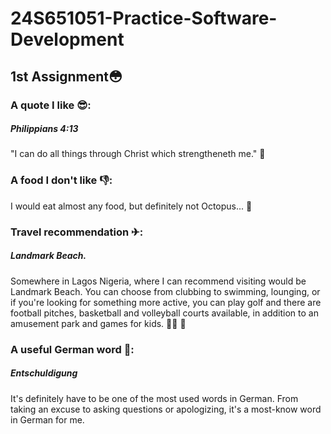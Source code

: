 # 24S651051-Practice-Software-Development
## 1st Assignment😳
### A quote I like 😎:
##### Philippians 4:13
"I can do all things through Christ which strengtheneth me." 💪

### A food I don't like 👎:
I would eat almost any food, but definitely not Octopus... 🤮

### Travel recommendation ✈:
##### Landmark Beach. 
Somewhere in Lagos Nigeria, where I can recommend visiting would be Landmark Beach. You can choose from clubbing to swimming, lounging, or if you're looking for something more active, you can play golf and there are football pitches, basketball and volleyball courts available, in addition to an amusement park and games for kids. 🏊‍♀️ 🤸

### A useful German word 📝:
##### Entschuldigung
It's definitely have to be one of the most used words in German. From taking an excuse to asking questions or apologizing, it's a most-know word in German for me.

